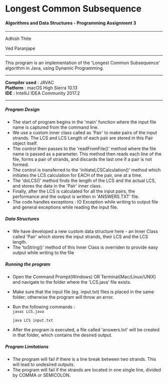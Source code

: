# Longest Common Subsequence

#### Algorithms and Data Structures - Programming Assignment 3
***

Adhish Thite

Ved Paranjape

---

This program is an implementation of the 'Longest Common Subsequence' algorithm in Java, using Dynamic Programming.

---

**Compiler used** : JAVAC<br>
**Platform** :  macOS High Sierra 10.13<br>
**IDE** : IntelliJ IDEA Community 2017.2<br>

---

##### Program Design

+ The start of program begins in the 'main' function where the input file name is captured from the command line.
+ We use a custom inner class called as 'Pair' to make pairs of the input strands. The LCS and LCS Length of each pair are stored in this Pair object itself.
+ The control then passes to the 'readFromFile()' method where the file name is passed as a parameter. This method then reads each line of the file, forms a pair of strands, and discards the last one if a pair is not formed.
+ The control is transferred to the 'initiateLCSCalculation()' method which initiates the LCS calculation for EACH of the pair, one at a time.
+ The 'doLCS()' method finds the length of the LCS and the actual LCS, and stores the data in the 'Pair' inner class.
+ Finally, after the LCS is calculated for all the input pairs, the performance and the output is written in 'ANSWERS.TXT' file.
+ The code handles exceptions : IO Exception while writing to output file and general exceptions while reading the input file.


##### Data Structures

+ We have developed a new custom data structure here - an Inner Class called 'Pair' which stores the input strands, their LCS and the LCS length.
+ The 'toString()' method of this Inner Class is overriden to provide easy output while writing to the file

##### Running the program

+ Open the Command Prompt(Windows) OR Terminal(Mac/Linux/UNIX) and navigate to the folder where the 'LCS.java' file exists.
+ Make sure that the input file (eg. input.txt) files is placed in the same folder; otherwise the program will throw an error.
+ Run the following commands :<br>
    `javac LCS.java`
    
    `java LCS input.txt`
+ After the program is executed, a file called 'answers.txt' will be created in that folder, which contains the desired output.

##### Program Limitations

+ The program will fail if there is a line break between two strands. This will lead to undesired outputs.
+ The program will fail if the strands are located in one single line, divided by COMMA or SEMICOLON.
